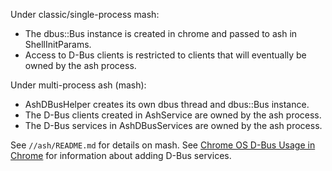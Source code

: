 Under classic/single-process mash:
* The dbus::Bus instance is created in chrome and passed to ash in
  ShellInitParams.
* Access to D-Bus clients is restricted to clients that will eventually be owned
  by the ash process.

Under multi-process ash (mash):
* AshDBusHelper creates its own dbus thread and dbus::Bus instance.
* The D-Bus clients created in AshService are owned by the ash process.
* The D-Bus services in AshDBusServices are owned by the ash process.

See `//ash/README.md` for details on mash.
See [Chrome OS D-Bus Usage in Chrome] for information about adding D-Bus
services.

[Chrome OS D-Bus Usage in Chrome]: https://chromium.googlesource.com/chromiumos/docs/+/HEAD/dbus_in_chrome.md
